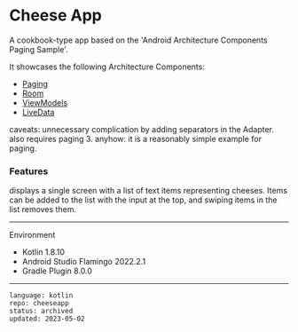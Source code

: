# Cheese App

A cookbook-type app based on the 'Android Architecture Components Paging Sample'.

It showcases the following Architecture Components:

* [Paging](https://developer.android.com/topic/libraries/architecture/paging.html)
* [Room](https://developer.android.com/topic/libraries/architecture/room.html)
* [ViewModels](https://developer.android.com/reference/android/arch/lifecycle/ViewModel.html)
* [LiveData](https://developer.android.com/reference/android/arch/lifecycle/LiveData.html)

caveats: unnecessary complication by adding separators in the Adapter. also requires paging 3. anyhow: it is a reasonably simple example for paging.

### Features

displays a single screen with a list of text items representing cheeses. Items can be added to the list with the input at the top, and swiping items in the list removes them.

---

Environment

- Kotlin 1.8.10
- Android Studio Flamingo 2022.2.1
- Gradle Plugin 8.0.0

---

```
language: kotlin
repo: cheeseapp
status: archived
updated: 2023-05-02
```